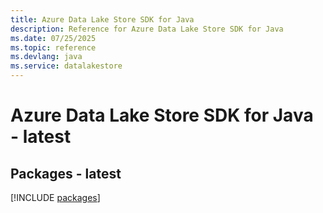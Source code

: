```yaml
---
title: Azure Data Lake Store SDK for Java
description: Reference for Azure Data Lake Store SDK for Java
ms.date: 07/25/2025
ms.topic: reference
ms.devlang: java
ms.service: datalakestore
---
```

# Azure Data Lake Store SDK for Java - latest
## Packages - latest
[!INCLUDE [packages](data-lake-store-index.md)]